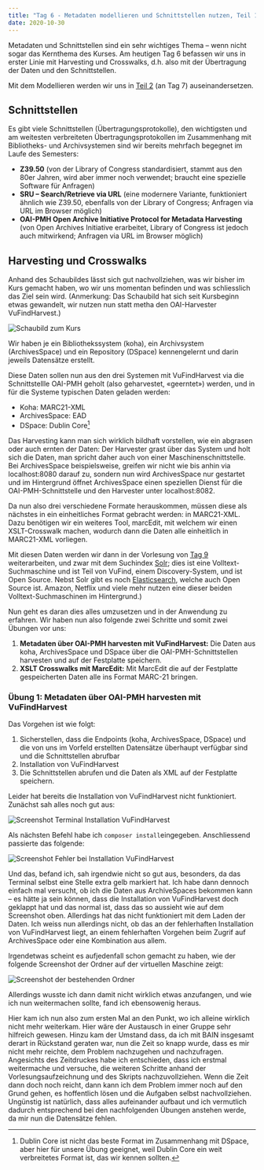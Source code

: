 ```yaml
---
title: "Tag 6 - Metadaten modellieren und Schnittstellen nutzen, Teil 1"
date: 2020-10-30
---
```


Metadaten und Schnittstellen sind ein sehr wichtiges Thema – wenn nicht sogar das Kernthema des Kurses. Am heutigen Tag 6 befassen wir uns in erster Linie mit Harvesting und Crosswalks, d.h. also mit der Übertragung der Daten und den Schnittstellen.

Mit dem Modellieren werden wir uns in [Teil 2](https://thanjoan.github.io/lerntagebuch_bain/2020/11/20/tag-7.html) (an Tag 7) auseinandersetzen.


## Schnittstellen
Es gibt viele Schnittstellen (Übertragungsprotokolle), den wichtigsten und am weitesten verbreiteten Übertragungsprotokollen im Zusammenhang mit Bibliotheks- und Archivsystemen sind wir bereits mehrfach begegnet im Laufe des Semesters:

- **Z39.50** (von der Library of Congress standardisiert, stammt aus den 80er Jahren, wird aber immer noch verwendet; braucht eine spezielle Software für Anfragen)
- **SRU – Search/Retrieve via URL** (eine modernere Variante, funktioniert ähnlich wie Z39.50, ebenfalls von der Library of Congress; Anfragen via URL im Browser möglich)
- **OAI-PMH Open Archive Initiative Protocol for Metadata Harvesting** (von Open Archives Initiative erarbeitet, Library of Congress ist jedoch auch mitwirkend; Anfragen via URL im Browser möglich)


## Harvesting und Crosswalks
Anhand des Schaubildes lässt sich gut nachvollziehen, was wir bisher im Kurs gemacht haben, wo wir uns momentan befinden und was schliesslich das Ziel sein wird. (Anmerkung: Das Schaubild hat sich seit Kursbeginn etwas gewandelt, wir nutzen nun statt metha den OAI-Harvester VuFindHarvest.)

![Schaubild zum Kurs](https://pad.gwdg.de/uploads/upload_7e00c288f56ba6de0880e9cfc64b2c0d.png)

Wir haben je ein Bibliothekssystem (koha), ein Archivsystem (ArchivesSpace) und ein Repository (DSpace) kennengelernt und darin jeweils Datensätze erstellt. 

Diese Daten sollen nun aus den drei Systemen mit VuFindHarvest via die Schnittstellle OAI-PMH geholt (also geharvestet, «geerntet») werden, und in für die Systeme typischen Daten geladen werden:
- Koha: MARC21-XML
- ArchivesSpace: EAD
- DSpace: Dublin Core[^1]

Das Harvesting kann man sich wirklich bildhaft vorstellen, wie ein abgrasen oder auch ernten der Daten: Der Harvester grast über das System und holt sich die Daten, man spricht daher auch von einer Maschinenschnittstelle. Bei ArchivesSpace beispielsweise, greifen wir nicht wie bis anhin via localhost:8080 darauf zu, sondern nun wird ArchivesSpace nur gestartet und im Hintergrund öffnet ArchivesSpace einen speziellen Dienst für die OAI-PMH-Schnittstelle und den Harvester unter localhost:8082.

Da nun also drei verschiedene Formate herauskommen, müssen diese als nächstes in ein einheitliches Format gebracht werden: in MARC21-XML. Dazu benötigen wir ein weiteres Tool, marcEdit, mit welchem wir einen XSLT-Crosswalk machen, wodurch dann die Daten alle einheitlich in MARC21-XML vorliegen.

Mit diesen Daten werden wir dann in der Vorlesung von [Tag 9](https://thanjoan.github.io/lerntagebuch_bain/2020/12/11/tag-9.html) weiterarbeiten, und zwar mit dem Suchindex [Solr](https://lucene.apache.org/solr/); dies ist eine Volltext-Suchmaschine und ist Teil von VuFind, einem Discovery-System, und ist Open Source. Nebst Solr gibt es noch [Elasticsearch](https://www.elastic.co/de/what-is/elasticsearch), welche auch Open Source ist. Amazon, Netflix und viele mehr nutzen eine dieser beiden Volltext-Suchmaschinen im Hintergrund.)

[^1]: Dublin Core ist nicht das beste Format im Zusammenhang mit DSpace, aber hier für unsere Übung geeignet, weil Dublin Core ein weit verbreitetes Format ist, das wir kennen sollten.

Nun geht es daran dies alles umzusetzen und in der Anwendung zu erfahren. Wir haben nun also folgende zwei Schritte und somit zwei Übungen vor uns:
1. **Metadaten über OAI-PMH harvesten mit VuFindHarvest:** Die Daten aus koha, ArchivesSpace und DSpace über die OAI-PMH-Schnittstellen harvesten und auf der Festplatte speichern.
2. **XSLT Crosswalks mit MarcEdit:** Mit MarcEdit die auf der Festplatte gespeicherten Daten alle ins Format MARC-21 bringen.


### Übung 1: Metadaten über OAI-PMH harvesten mit VuFindHarvest
Das Vorgehen ist wie folgt:
1. Sicherstellen, dass die Endpoints (koha, ArchivesSpace, DSpace) und die von uns im Vorfeld erstellten Datensätze überhaupt verfügbar sind und die Schnittstellen abrufbar
2. Installation von VuFindHarvest
3. Die Schnittstellen abrufen und die Daten als XML auf der Festplatte speichern.

Leider hat bereits die Installation von VuFindHarvest nicht funktioniert. Zunächst sah alles noch gut aus: 

![Screenshot Terminal Installation VuFindHarvest](https://pad.gwdg.de/uploads/upload_a8e037dfa1ac0f1f4b0a1f6d6a8874fd.png)

Als nächsten Befehl habe ich `composer install`eingegeben. Anschliessend passierte das folgende:

![Screenshot Fehler bei Installation VuFindHarvest](https://pad.gwdg.de/uploads/upload_253fa8ec582a1a6d31fccd7d296b768e.png)

Und das, befand ich, sah irgendwie nicht so gut aus, besonders, da das Terminal selbst eine Stelle extra gelb markiert hat. Ich habe dann dennoch einfach mal versucht, ob ich die Daten aus ArchiveSpaces bekommen kann – es hätte ja sein können, dass die Installation von VuFindHarvest doch geklappt hat und das normal ist, dass das so aussieht wie auf dem Screenshot oben. Allerdings hat das nicht funktioniert mit dem Laden der Daten. Ich weiss nun allerdings nicht, ob das an der fehlerhaften Installation von VuFindHarvest liegt, an einem fehlerhaften Vorgehen beim Zugrif auf ArchivesSpace oder eine Kombination aus allem.

Irgendetwas scheint es aufjedenfall schon gemacht zu haben, wie der folgende Screenshot der Ordner auf der virtuellen Maschine zeigt:

![Screenshot der bestehenden Ordner](https://pad.gwdg.de/uploads/upload_5913ddfb7999df2533b42e2c67b554ad.png)

Allerdings wusste ich dann damit nicht wirklich etwas anzufangen, und wie ich nun weitermachen sollte, fand ich ebensowenig heraus.

Hier kam ich nun also zum ersten Mal an den Punkt, wo ich alleine wirklich nicht mehr weiterkam. Hier wäre der Austausch in einer Gruppe sehr hilfreich gewesen. Hinzu kam der Umstand dass, da ich mit BAIN insgesamt derart in Rückstand geraten war, nun die Zeit so knapp wurde, dass es mir nicht mehr reichte, dem Problem nachzugehen und nachzufragen. Angesichts des Zeitdruckes habe ich entschieden, dass ich erstmal weitermache und versuche, die weiteren Schritte anhand der Vorlesungsaufzeichnung und des Skripts nachzuvollziehen. Wenn die Zeit dann doch noch reicht, dann kann ich dem Problem immer noch auf den Grund gehen, es hoffentlich lösen und die Aufgaben selbst nachvollziehen. Ungünstig ist natürlich, dass alles aufeinander aufbaut und ich vermutlich dadurch entsprechend bei den nachfolgenden Übungen anstehen werde, da mir nun die Datensätze fehlen.

